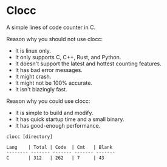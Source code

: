 # Clocc

A simple lines of code counter in C.

Reason why you should not use clocc:
- It is linux only.
- It only supports C, C++, Rust, and Python.
- It doesn't support the latest and hottest counting features.
- It has bad error messages.
- It might crash.
- It might not be 100% accurate.
- It isn't blazingly fast.

Reason why you could use clocc:
- It is simple to build and modify.
- It has quick startup time and a small binary.
- It has good-enough performance.

```
clocc [directory]

Lang    | Total | Code  | Cmt   | Blank
-------- ------- ------- ------- -------
C       | 312   | 262   | 7     | 43
```
